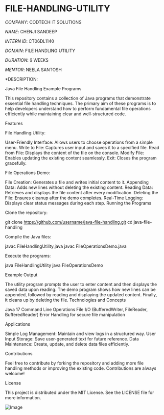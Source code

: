 # FILE-HANDLING-UTILITY
*COMPANY*: CODTECH IT SOLUTIONS

*NAME*: CHENJI SANDEEP

*INTERN ID*: CT06DL1140

*DOMAIN*: FILE HANDLING UTILITY

*DURATION*: 6 WEEKS

*MENTOR*: NEELA SANTOSH

*DESCRIPTION:

Java File Handling Example Programs

This repository contains a collection of Java programs that demonstrate essential file handling techniques. The primary aim of these programs is to help developers understand how to perform fundamental file operations efficiently while maintaining clear and well-structured code.

Features

File Handling Utility:

User-Friendly Interface: Allows users to choose operations from a simple menu.
Write to File: Captures user input and saves it to a specified file.
Read from File: Displays the content of the file on the console.
Modify File: Enables updating the existing content seamlessly.
Exit: Closes the program gracefully.


File Operations Demo:

File Creation: Generates a file and writes initial content to it.
Appending Data: Adds new lines without deleting the existing content.
Reading Data: Retrieves and displays the file content after every modification.
Deleting the File: Ensures cleanup after the demo completes.
Real-Time Logging: Displays clear status messages during each step.
Running the Programs


Clone the repository:

git clone https://github.com/username/java-file-handling.git
cd java-file-handling


Compile the Java files:

javac FileHandlingUtility.java
javac FileOperationsDemo.java


Execute the programs:

java FileHandlingUtility
java FileOperationsDemo


Example Output

The utility program prompts the user to enter content and then displays the saved data upon reading.
The demo program shows how new lines can be appended, followed by reading and displaying the updated content. Finally, it cleans up by deleting the file.
Technologies and Concepts

Java 17
Command Line Operations
File I/O (BufferedWriter, FileReader, BufferedReader)
Error Handling for secure file manipulation


Applications

Simple Log Management: Maintain and view logs in a structured way.
User Input Storage: Save user-generated text for future reference.
Data Maintenance: Create, update, and delete data files efficiently.


Contributions

Feel free to contribute by forking the repository and adding more file handling methods or improving the existing code. Contributions are always welcome!


License

This project is distributed under the MIT License. See the LICENSE file for more information.


![Image](https://github.com/user-attachments/assets/00603cb1-a8b2-4bb1-b2cb-954f2f00b508)
